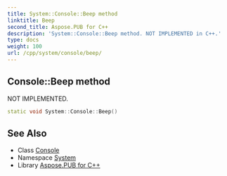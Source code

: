 ```yaml
---
title: System::Console::Beep method
linktitle: Beep
second_title: Aspose.PUB for C++
description: 'System::Console::Beep method. NOT IMPLEMENTED in C++.'
type: docs
weight: 100
url: /cpp/system/console/beep/
---
```

## Console::Beep method


NOT IMPLEMENTED.

```cpp
static void System::Console::Beep()
```


## See Also

* Class [Console](../)
* Namespace [System](../../)
* Library [Aspose.PUB for C++](../../../)
